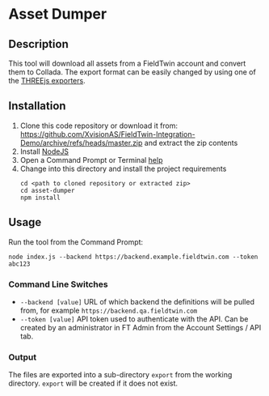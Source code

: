 # Asset Dumper

## Description

This tool will download all assets from a FieldTwin account and convert them to Collada.
The export format can be easily changed by using one of the
[THREEjs exporters](https://github.com/mrdoob/three.js/tree/dev/examples/jsm/exporters).

## Installation

1. Clone this code repository or download it from:  
   https://github.com/XvisionAS/FieldTwin-Integration-Demo/archive/refs/heads/master.zip
   and extract the zip contents
2. Install [NodeJS](https://nodejs.org/en/)
3. Open a Command Prompt or Terminal [help](https://www.lifewire.com/how-to-open-command-prompt-2618089)
4. Change into this directory and install the project requirements
   ```
   cd <path to cloned repository or extracted zip>
   cd asset-dumper
   npm install
   ```

## Usage

Run the tool from the Command Prompt:

```
node index.js --backend https://backend.example.fieldtwin.com --token abc123
```

### Command Line Switches

- `--backend [value]` URL of which backend the definitions will be pulled from,
  for example `https://backend.qa.fieldtwin.com`
- `--token [value]` API token used to authenticate with the API.
  Can be created by an administrator in FT Admin from the Account Settings / API tab.

### Output

The files are exported into a sub-directory `export` from the working directory.
`export` will be created if it does not exist.
